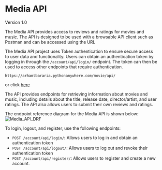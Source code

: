 # Media API

Version 1.0

The Media API provides access to reviews and ratings for movies and music. The API is designed to be used with a browsable API client such as Postman and can be accessed using the URL 

The Media API project uses Token authentication to ensure secure access to user data and functionality. Users can obtain an authentication token by logging in through the `/account/api/login/` endpoint. The token can then be used to access other endpoints that require authentication.

`https://arhantbararia.pythonanywhere.com/movie/api/`

or click [here](http://arhantbararia.pythonanywhere.com/movie/api/)

The API provides endpoints for retrieving information about movies and music, including details about the title, release date, director/artist, and user ratings. The API also allows users to submit their own reviews and ratings.

The endpoint reference diagram for the Media API is shown below:
![Media_API_DRF](https://github.com/arhantbararia/media_API/assets/61796574/998ec22c-3bef-4c0c-a89b-18b6e0e3af6b)


To login, logout, and register, use the following endpoints:

- `POST /account/api/login/`: Allows users to log in and obtain an authentication token
- `POST /account/api/logout/`: Allows users to log out and revoke their authentication token
- `POST /account/api/register/`: Allows users to register and create a new account.
